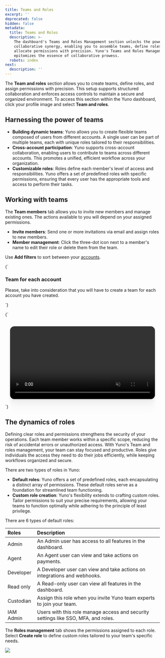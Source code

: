 ```yaml
---
title: Teams and Roles
excerpt: ''
deprecated: false
hidden: false
metadata:
  title: Teams and Roles
  description: >-
    The dashboard's Teams and Roles Management section unlocks the power of
    collaborative synergy, enabling you to assemble teams, define roles, and
    allocate permissions with precision. Yuno's Teams and Roles Management
    epitomizes the essence of collaborative prowess.
  robots: index
next:
  description: ''
---
```

The **Team and roles** section allows you to create teams, define roles, and assign permissions with precision. This setup supports structured collaboration and enforces access controls to maintain a secure and organized environment. To access this section within the Yuno dashboard, click your profile image and select **Team and roles**.

## Harnessing the power of teams

* **Building dynamic teams**: Yuno allows you to create flexible teams composed of users from different accounts. A single user can be part of multiple teams, each with unique roles tailored to their responsibilities.
* **Cross-account participation**: Yuno supports cross-account collaboration, enabling users to contribute to teams across different accounts. This promotes a unified, efficient workflow across your organization.
* **Customizable roles**: Roles define each member's level of access and responsibilities. Yuno offers a set of predefined roles with specific permissions, ensuring that every user has the appropriate tools and access to perform their tasks.

## Working with teams

The **Team members** tab allows you to invite new members and manage existing ones. The actions available to you will depend on your assigned permissions.

* **Invite members**: Send one or more invitations via email and assign roles to new members.
* **Member management**: Click the three-dot icon next to a member's name to edit their role or delete them from the team.

Use **Add filters** to sort between your [accounts](https://docs.y.uno/docs/account-management).

<HTMLBlock>{`
<body>
  <div class="infoBlockContainer">
    <div class="verticalLine"></div>
    <div>
      <h3>Team for each account</h3>
      <div class="contentContainer">
        <p>
          Please, take into consideration that you will have to create a team for each account you have created.
        </p>
      </div>
    </div>
  </div>
</body>
`}</HTMLBlock>

<HTMLBlock>{`
<div style="background-color: #FFFFF; padding: 16px; display: flex; justify-content: center; border-radius:14px;">
  <video src="https://github.com/writechoiceorg/yuno-images/raw/main/doc/yourPaymentsOperationSystem/team_and_rols-v2.mp4" loop autoplay muted playsinline style="width:100%; height:100%; border-radius:14px; display:block; object-fit:cover; background-color:rgba(0, 0, 0, 0); object-position:50% 50%; box-shadow: 0px 0px 0px 0px rgba(40, 42, 47, 0.05), 0px 3px 6px 0px rgba(40, 42, 47, 0.05), 0px 11px 11px 0px rgba(40, 42, 47, 0.04), 0px 25px 15px 0px rgba(40, 42, 47, 0.02), 0px 44px 18px 0px rgba(40, 42, 47, 0.01), 0px 69px 19px 0px rgba(40, 42, 47, 0.00);"></video>
</div>
`}</HTMLBlock>

## The dynamics of roles

Defining clear roles and permissions strengthens the security of your operations. Each team member works within a specific scope, reducing the risk of accidental errors or unauthorized access. With Yuno's Team and roles management, your team can stay focused and productive. Roles give individuals the access they need to do their jobs efficiently, while keeping workflows organized and secure.

There are two types of roles in Yuno:

* **Default roles**: Yuno offers a set of predefined roles, each encapsulating a distinct array of permissions. These default roles serve as a foundation for streamlined team functioning.
* **Custom role creation**: Yuno's flexibility extends to crafting custom roles. Tailor permissions to suit your precise requirements, allowing your teams to function optimally while adhering to the principle of least privilege.

There are 6 types of default roles:

| Roles     | Description                                                                        |
| :-------- | :--------------------------------------------------------------------------------- |
| Admin     | An Admin user has access to all features in the dashboard.                         |
| Agent     | An Agent user can view and take actions on payments.                               |
| Developer | A Developer user can view and take actions on integrations and webhooks.           |
| Read only | A Read-only user can view all features in the dashboard.                           |
| Custodian | Assign this role when you invite Yuno team experts to join your team.              |
| IAM Admin | Users with this role manage access and security settings like SSO, MFA, and roles. |

The **Roles management** tab shows the permissions assigned to each role. Select **Create role** to define custom roles tailored to your team's specific needs.

<Image align="center" src="https://files.readme.io/9d84cbf80d0179fe25cf559b896b93061e2e3b99c4c71778f8e39421a8f3d509-teams_and_roles.png" />
